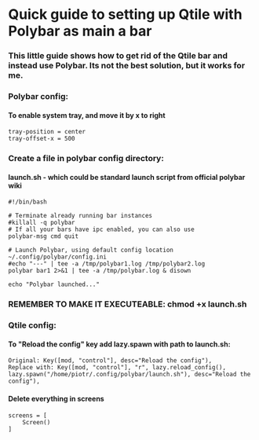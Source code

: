 # Quick guide to setting up Qtile with Polybar as main a bar

### This little guide shows how to get rid of the Qtile bar and instead use Polybar. Its not the best solution, but it works for me.

### Polybar config:
#### To enable system tray, and move it by x to right
```
tray-position = center
tray-offset-x = 500
```

### Create a file in polybar config directory:
#### launch.sh - which could be standard launch script from official polybar wiki
```
#!/bin/bash

# Terminate already running bar instances
#killall -q polybar
# If all your bars have ipc enabled, you can also use
polybar-msg cmd quit

# Launch Polybar, using default config location ~/.config/polybar/config.ini
#echo "---" | tee -a /tmp/polybar1.log /tmp/polybar2.log
polybar bar1 2>&1 | tee -a /tmp/polybar.log & disown

echo "Polybar launched..."
```
### REMEMBER TO MAKE IT EXECUTEABLE: chmod +x launch.sh

### Qtile config:
#### To "Reload the config" key add lazy.spawn with path to launch.sh:
```
Original: Key([mod, "control"], desc="Reload the config"),
Replace with: Key([mod, "control"], "r", lazy.reload_config(), lazy.spawn("/home/piotr/.config/polybar/launch.sh"), desc="Reload the config"),
```
#### Delete everything in screens
```
screens = [
    Screen()
]
```
